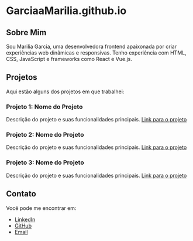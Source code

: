 # GarciaaMarilia.github.io

## Sobre Mim
Sou Marilia Garcia, uma desenvolvedora frontend apaixonada por criar experiências web dinâmicas e responsivas. Tenho experiência com HTML, CSS, JavaScript e frameworks como React e Vue.js.

## Projetos
Aqui estão alguns dos projetos em que trabalhei:

### Projeto 1: Nome do Projeto
Descrição do projeto e suas funcionalidades principais. [Link para o projeto](#)

### Projeto 2: Nome do Projeto
Descrição do projeto e suas funcionalidades principais. [Link para o projeto](#)

### Projeto 3: Nome do Projeto
Descrição do projeto e suas funcionalidades principais. [Link para o projeto](#)

## Contato
Você pode me encontrar em:
- [LinkedIn](#)
- [GitHub](https://github.com/GarciaaMarilia)
- [Email](mailto:email@example.com)
